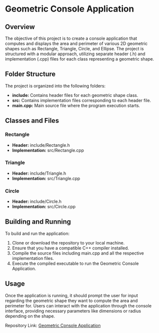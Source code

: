 # Geometric Console Application

## Overview
The objective of this project is to create a console application that computes and displays the area and perimeter of various 2D geometric shapes such as Rectangle, Triangle, Circle, and Ellipse. The project is structured with a modular approach, utilizing separate header (.h) and implementation (.cpp) files for each class representing a geometric shape.

## Folder Structure
The project is organized into the following folders:

- **include:** Contains header files for each geometric shape class.
- **src:** Contains implementation files corresponding to each header file.
- **main.cpp:** Main source file where the program execution starts.

## Classes and Files
### Rectangle
- **Header:** include/Rectangle.h
- **Implementation:** src/Rectangle.cpp

### Triangle
- **Header:** include/Triangle.h
- **Implementation:** src/Triangle.cpp

### Circle
- **Header:** include/Circle.h
- **Implementation:** src/Circle.cpp

## Building and Running
To build and run the application:

1. Clone or download the repository to your local machine.
2. Ensure that you have a compatible C++ compiler installed.
3. Compile the source files including main.cpp and all the respective implementation files.
4. Execute the compiled executable to run the Geometric Console Application.

## Usage
Once the application is running, it should prompt the user for input regarding the geometric shape they want to compute the area and perimeter for. Users can interact with the application through the console interface, providing necessary parameters like dimensions or radius depending on the shape.

Repository Link: [Geometric Console Application](https://github.com/RohitChandajkar/CppProject1.git)
